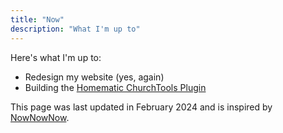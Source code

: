 ```yaml
---
title: "Now"
description: "What I'm up to"
---
```


Here's what I'm up to:

- Redesign my website (yes, again)
- Building the [Homematic ChurchTools Plugin](/projects)

This page was last updated in February 2024 and is inspired by [NowNowNow](https://nownownow.com).

